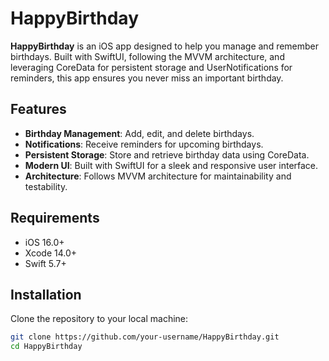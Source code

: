 # HappyBirthday

**HappyBirthday** is an iOS app designed to help you manage and remember birthdays. Built with SwiftUI, following the MVVM architecture, and leveraging CoreData for persistent storage and UserNotifications for reminders, this app ensures you never miss an important birthday.

## Features

- **Birthday Management**: Add, edit, and delete birthdays.
- **Notifications**: Receive reminders for upcoming birthdays.
- **Persistent Storage**: Store and retrieve birthday data using CoreData.
- **Modern UI**: Built with SwiftUI for a sleek and responsive user interface.
- **Architecture**: Follows MVVM architecture for maintainability and testability.

## Requirements

- iOS 16.0+
- Xcode 14.0+
- Swift 5.7+

## Installation

Clone the repository to your local machine:

```sh
git clone https://github.com/your-username/HappyBirthday.git
cd HappyBirthday


